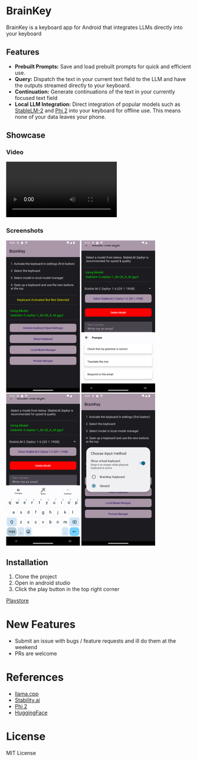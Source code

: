# BrainKey

BrainKey is a keyboard app for Android that integrates LLMs directly into your keyboard

## Features

- **Prebuilt Prompts:** Save and load prebuilt prompts for quick and efficient use.
- **Query:** Dispatch the text in your current text field to the LLM and have the outputs streamed directly to your keyboard.
- **Continuation:** Generate continuations of the text in your currently focused text field
- **Local LLM Integration:** Direct integration of popular models such as [StableLM-2](https://huggingface.co/stabilityai/stablelm-2-zephyr-1_6b) and [Phi 2](https://huggingface.co/microsoft/phi-2) into your keyboard for offline use. This means none of your data leaves your phone.

## Showcase

### Video 
<video src="/Screenshots/Screen_Recording_20240129_120528_BrainKey Keyboard.mp4">Video Showcase</a>

### Screenshots
<p>
  <img src="/Screenshots/Screenshot_1706389798.png" width="200" />
  <img src="/Screenshots/Screenshot_1706389933.png" width="200" />
  <img src="/Screenshots/Screenshot_1706389938.png" width="200" />
  <img src="/Screenshots/Screenshot_1706389806.png" width="200" />
</p>

## Installation

1. Clone the project
2. Open in android studio
3. Click the play button in the top right corner

[Playstore](https://play.google.com/store/apps/details?id=com.torphix.brainkey)

# New Features
- Submit an issue with bugs / feature requests and ill do them at the weekend
- PRs are welcome

# References
- [llama.cpp](https://github.com/ggerganov/llama.cpp)
- [Stability.ai](https://huggingface.co/stabilityai/stablelm-2-zephyr-1_6b)
- [Phi 2](https://huggingface.co/microsoft/phi-2)
- [HuggingFace](https://huggingface.co/)

# License
MIT License